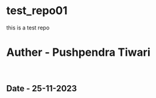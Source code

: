 # test_repo01
this is a test repo
<br>
<h1>Auther - Pushpendra Tiwari</h1>
<br>
<h2>Date - 25-11-2023</h2>
